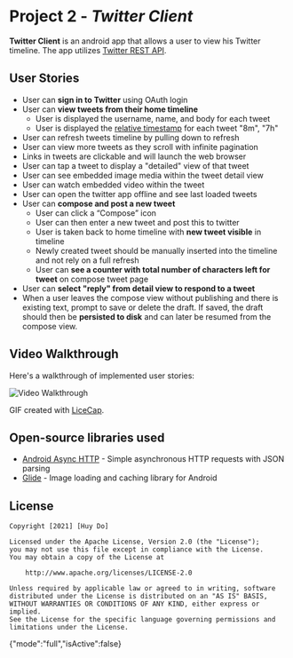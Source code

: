 # Project 2 - *Twitter Client*

**Twitter Client** is an android app that allows a user to view his Twitter timeline. The app utilizes [Twitter REST API](https://dev.twitter.com/rest/public).

## User Stories

- User can **sign in to Twitter** using OAuth login
- User can **view tweets from their home timeline**
  - User is displayed the username, name, and body for each tweet
  - User is displayed the [relative timestamp](https://gist.github.com/nesquena/f786232f5ef72f6e10a7) for each tweet "8m", "7h"
- User can refresh tweets timeline by pulling down to refresh
- User can view more tweets as they scroll with infinite pagination
- Links in tweets are clickable and will launch the web browser
- User can tap a tweet to display a "detailed" view of that tweet
- User can see embedded image media within the tweet detail view
- User can watch embedded video within the tweet
- User can open the twitter app offline and see last loaded tweets
- User can **compose and post a new tweet**
  - User can click a “Compose” icon
  - User can then enter a new tweet and post this to twitter
  - User is taken back to home timeline with **new tweet visible** in timeline
  - Newly created tweet should be manually inserted into the timeline and not rely on a full refresh
  - User can **see a counter with total number of characters left for tweet** on compose tweet page
- User can **select "reply" from detail view to respond to a tweet**
- When a user leaves the compose view without publishing and there is existing text, prompt to save or delete the draft. If saved, the draft should then be **persisted to disk** and can later be resumed from the compose view.

## Video Walkthrough

Here's a walkthrough of implemented user stories:

<img src='walkthrough00.gif' title='Video Walkthrough' width='' alt='Video Walkthrough' />

GIF created with [LiceCap](http://www.cockos.com/licecap/).

## Open-source libraries used

- [Android Async HTTP](https://github.com/codepath/CPAsyncHttpClient) - Simple asynchronous HTTP requests with JSON parsing
- [Glide](https://github.com/bumptech/glide) - Image loading and caching library for Android

## License

    Copyright [2021] [Huy Do]

    Licensed under the Apache License, Version 2.0 (the "License");
    you may not use this file except in compliance with the License.
    You may obtain a copy of the License at

        http://www.apache.org/licenses/LICENSE-2.0

    Unless required by applicable law or agreed to in writing, software
    distributed under the License is distributed on an "AS IS" BASIS,
    WITHOUT WARRANTIES OR CONDITIONS OF ANY KIND, either express or implied.
    See the License for the specific language governing permissions and
    limitations under the License.
{"mode":"full","isActive":false}
